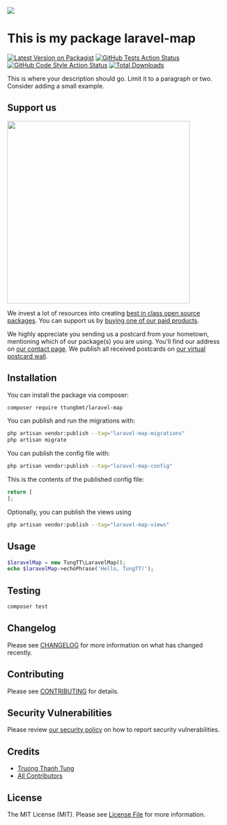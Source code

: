 
[<img src="https://github-ads.s3.eu-central-1.amazonaws.com/support-ukraine.svg?t=1" />](https://supportukrainenow.org)

# This is my package laravel-map

[![Latest Version on Packagist](https://img.shields.io/packagist/v/ttungbmt/laravel-map.svg?style=flat-square)](https://packagist.org/packages/ttungbmt/laravel-map)
[![GitHub Tests Action Status](https://img.shields.io/github/workflow/status/ttungbmt/laravel-map/run-tests?label=tests)](https://github.com/ttungbmt/laravel-map/actions?query=workflow%3Arun-tests+branch%3Amain)
[![GitHub Code Style Action Status](https://img.shields.io/github/workflow/status/ttungbmt/laravel-map/Fix%20PHP%20code%20style%20issues?label=code%20style)](https://github.com/ttungbmt/laravel-map/actions?query=workflow%3A"Fix+PHP+code+style+issues"+branch%3Amain)
[![Total Downloads](https://img.shields.io/packagist/dt/ttungbmt/laravel-map.svg?style=flat-square)](https://packagist.org/packages/ttungbmt/laravel-map)

This is where your description should go. Limit it to a paragraph or two. Consider adding a small example.

## Support us

[<img src="https://github-ads.s3.eu-central-1.amazonaws.com/laravel-map.jpg?t=1" width="419px" />](https://spatie.be/github-ad-click/laravel-map)

We invest a lot of resources into creating [best in class open source packages](https://spatie.be/open-source). You can support us by [buying one of our paid products](https://spatie.be/open-source/support-us).

We highly appreciate you sending us a postcard from your hometown, mentioning which of our package(s) you are using. You'll find our address on [our contact page](https://spatie.be/about-us). We publish all received postcards on [our virtual postcard wall](https://spatie.be/open-source/postcards).

## Installation

You can install the package via composer:

```bash
composer require ttungbmt/laravel-map
```

You can publish and run the migrations with:

```bash
php artisan vendor:publish --tag="laravel-map-migrations"
php artisan migrate
```

You can publish the config file with:

```bash
php artisan vendor:publish --tag="laravel-map-config"
```

This is the contents of the published config file:

```php
return [
];
```

Optionally, you can publish the views using

```bash
php artisan vendor:publish --tag="laravel-map-views"
```

## Usage

```php
$laravelMap = new TungTT\LaravelMap();
echo $laravelMap->echoPhrase('Hello, TungTT!');
```

## Testing

```bash
composer test
```

## Changelog

Please see [CHANGELOG](CHANGELOG.md) for more information on what has changed recently.

## Contributing

Please see [CONTRIBUTING](CONTRIBUTING.md) for details.

## Security Vulnerabilities

Please review [our security policy](../../security/policy) on how to report security vulnerabilities.

## Credits

- [Truong Thanh Tung](https://github.com/ttungbmt)
- [All Contributors](../../contributors)

## License

The MIT License (MIT). Please see [License File](LICENSE.md) for more information.
